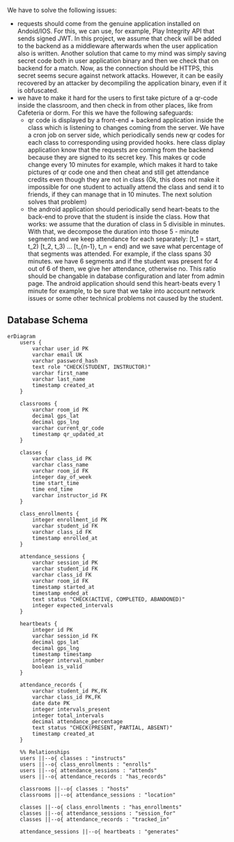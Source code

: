 We have to solve the following issues:
- requests should come from the genuine application installed on Andoid/IOS. For this, we can use, for example, Play Integrity API that sends signed JWT. In this project, we assume that check will be added to the backend as a middleware afterwards when the user application also is written. Another solution that came to my mind was simply saving secret code both in user application binary and then we check that on backend for a match. Now, as the connection should be HTTPS, this secret seems secure against network attacks. However, it can be easily recovered by an attacker by decompiling the application binary, even if it is obfuscated.
- we have to make it hard for the users to first take picture of a qr-code inside the classroom, and then check in from other places, like from Cafeteria or dorm. For this we have the following safeguards:
  - qr code is displayed by a front-end + backend application inside the class which is listening to changes coming from the server. We have a cron job on server side, which periodically sends new qr codes for each class to corresponding using provided hooks. here class diplay application know that the requests are coming from the backend because they are signed to its secret key. This makes qr code change every 10 minutes for example, which makes it hard to take pictures of qr code one and  then cheat and still get attendance credits even though they are not in class (Ok, this does not make it impossible for one student to actually attend the class and send it to friends, if they can manage that in 10 minutes. The next solution solves that problem)
  - the android application should periodically send heart-beats to the back-end to prove that the student is inside the class. How that works: we assume that the duration of class in 5 divisible in minutes. With that, we decompose the duration into those 5 - minute segments and we keep attendance for each separately: [t_1 = start, t_2) [t_2, t_3) ... [t_{n-1}, t_n = end) and we save what percentage of that segments was attended. For example, if the class spans 30 minutes. we have 6 segments and if the student was present for 4 out of 6 of them, we give her attendance, otherwise no. This ratio should be changable in database configuration and later from admin page. The android application should send this heart-beats every 1 minute for example, to be sure that we take into account network issues or some other technical problems not caused by the student.


## Database Schema

```mermaid
erDiagram
    users {
        varchar user_id PK
        varchar email UK
        varchar password_hash
        text role "CHECK(STUDENT, INSTRUCTOR)"
        varchar first_name
        varchar last_name
        timestamp created_at
    }

    classrooms {
        varchar room_id PK
        decimal gps_lat
        decimal gps_lng
        varchar current_qr_code
        timestamp qr_updated_at
    }

    classes {
        varchar class_id PK
        varchar class_name
        varchar room_id FK
        integer day_of_week
        time start_time
        time end_time
        varchar instructor_id FK
    }

    class_enrollments {
        integer enrollment_id PK
        varchar student_id FK
        varchar class_id FK
        timestamp enrolled_at
    }

    attendance_sessions {
        varchar session_id PK
        varchar student_id FK
        varchar class_id FK
        varchar room_id FK
        timestamp started_at
        timestamp ended_at
        text status "CHECK(ACTIVE, COMPLETED, ABANDONED)"
        integer expected_intervals
    }

    heartbeats {
        integer id PK
        varchar session_id FK
        decimal gps_lat
        decimal gps_lng
        timestamp timestamp
        integer interval_number
        boolean is_valid
    }

    attendance_records {
        varchar student_id PK,FK
        varchar class_id PK,FK
        date date PK
        integer intervals_present
        integer total_intervals
        decimal attendance_percentage
        text status "CHECK(PRESENT, PARTIAL, ABSENT)"
        timestamp created_at
    }

    %% Relationships
    users ||--o{ classes : "instructs"
    users ||--o{ class_enrollments : "enrolls"
    users ||--o{ attendance_sessions : "attends"
    users ||--o{ attendance_records : "has_records"
    
    classrooms ||--o{ classes : "hosts"
    classrooms ||--o{ attendance_sessions : "location"
    
    classes ||--o{ class_enrollments : "has_enrollments"
    classes ||--o{ attendance_sessions : "session_for"
    classes ||--o{ attendance_records : "tracked_in"
    
    attendance_sessions ||--o{ heartbeats : "generates"
